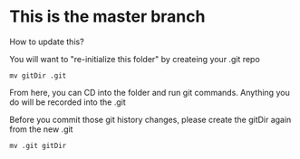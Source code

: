 # This is the master branch

How to update this?

You will want to "re-initialize this folder" by createing your .git repo

```shell
mv gitDir .git
```

From here, you can CD into the folder and run git commands. Anything you do will be recorded into the .git

Before you commit those git history changes, please create the gitDir again from the new .git

```shell
mv .git gitDir
```
